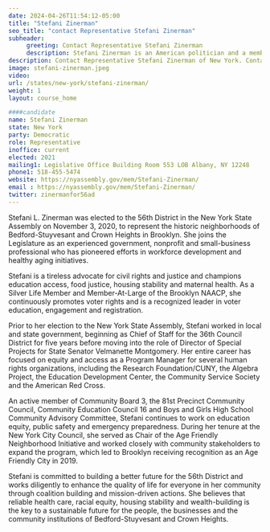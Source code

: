 ```yaml
---
date: 2024-04-26T11:54:12-05:00
title: "Stefani Zinerman"
seo_title: "contact Representative Stefani Zinerman"
subheader:
     greeting: Contact Representative Stefani Zinerman
     description: Stefani Zinerman is an American politician and a member of the Democratic Party. She currently represents district 56, which includes Bedford-Stuyvesant and Crown Heights in Brooklyn, New York, in the New York State Assembly.
description: Contact Representative Stefani Zinerman of New York. Contact information for Stefani Zinerman includes email address, phone number, and mailing address.
image: stefani-zinerman.jpeg
video:
url: /states/new-york/stefani-zinerman/
weight: 1
layout: course_home

####candidate
name: Stefani Zinerman
state: New York
party: Democratic
role: Representative
inoffice: current
elected: 2021
mailing1: Legislative Office Building Room 553 LOB Albany, NY 12248
phone1: 518-455-5474
website: https://nyassembly.gov/mem/Stefani-Zinerman/
email : https://nyassembly.gov/mem/Stefani-Zinerman/
twitter: zinermanfor56ad
---
```


Stefani L. Zinerman was elected to the 56th District in the New York State Assembly on November 3, 2020, to represent the historic neighborhoods of Bedford-Stuyvesant and Crown Heights in Brooklyn. She joins the Legislature as an experienced government, nonprofit and small-business professional who has pioneered efforts in workforce development and healthy aging initiatives.

Stefani is a tireless advocate for civil rights and justice and champions education access, food justice, housing stability and maternal health. As a Silver Life Member and Member-At-Large of the Brooklyn NAACP, she continuously promotes voter rights and is a recognized leader in voter education, engagement and registration.

Prior to her election to the New York State Assembly, Stefani worked in local and state government, beginning as Chief of Staff for the 36th Council District for five years before moving into the role of Director of Special Projects for State Senator Velmanette Montgomery. Her entire career has focused on equity and access as a Program Manager for several human rights organizations, including the Research Foundation/CUNY, the Algebra Project, the Education Development Center, the Community Service Society and the American Red Cross.

An active member of Community Board 3, the 81st Precinct Community Council, Community Education Council 16 and Boys and Girls High School Community Advisory Committee, Stefani continues to work on education equity, public safety and emergency preparedness. During her tenure at the New York City Council, she served as Chair of the Age Friendly Neighborhood Initiative and worked closely with community stakeholders to expand the program, which led to Brooklyn receiving recognition as an Age Friendly City in 2019.

Stefani is committed to building a better future for the 56th District and works diligently to enhance the quality of life for everyone in her community through coalition building and mission-driven actions. She believes that reliable health care, racial equity, housing stability and wealth-building is the key to a sustainable future for the people, the businesses and the community institutions of Bedford-Stuyvesant and Crown Heights.
